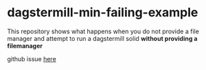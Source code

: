 # dagstermill-min-failing-example

This repository shows what happens when you do not provide a file manager and attempt to run a dagstermill solid **without providing a filemanager**

github issue [here](https://github.com/dagster-io/dagster/issues/4788)
